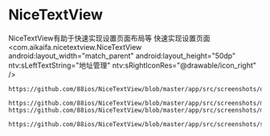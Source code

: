 # NiceTextView
NiceTextView有助于快速实现设置页面布局等
快速实现设置页面
<com.aikaifa.nicetextview.NiceTextView
    android:layout_width="match_parent"
    android:layout_height="50dp"
    ntv:sLeftTextString="地址管理"
    ntv:sRightIconRes="@drawable/icon_right" />

    https://github.com/88ios/NiceTextView/blob/master/app/src/screenshots/defautl.jpg

    https://github.com/88ios/NiceTextView/blob/master/app/src/screenshots/more.jpg
    https://github.com/88ios/NiceTextView/blob/master/app/src/screenshots/moreset.jpg

    https://github.com/88ios/NiceTextView/blob/master/app/src/screenshots/set.jpg
